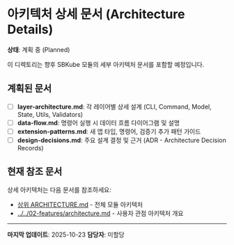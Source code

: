 # 아키텍처 상세 문서 (Architecture Details)

**상태**: 계획 중 (Planned)

이 디렉토리는 향후 SBKube 모듈의 세부 아키텍처 문서를 포함할 예정입니다.

## 계획된 문서

- [ ] **layer-architecture.md**: 각 레이어별 상세 설계 (CLI, Command, Model, State, Utils, Validators)
- [ ] **data-flow.md**: 명령어 실행 시 데이터 흐름 다이어그램 및 설명
- [ ] **extension-patterns.md**: 새 앱 타입, 명령어, 검증기 추가 패턴 가이드
- [ ] **design-decisions.md**: 주요 설계 결정 및 근거 (ADR - Architecture Decision Records)

## 현재 참조 문서

상세 아키텍처는 다음 문서를 참조하세요:
- [상위 ARCHITECTURE.md](../../ARCHITECTURE.md) - 전체 모듈 아키텍처
- [../../02-features/architecture.md](../../../../02-features/architecture.md) - 사용자 관점 아키텍처 개요

---

**마지막 업데이트**: 2025-10-23
**담당자**: 미할당
